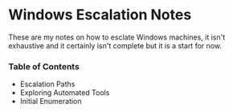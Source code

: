 # Windows Escalation Notes

These are my notes on how to esclate Windows machines, it isn't exhaustive and it certainly isn't complete but it is a start for now.

### Table of Contents
+ Escalation Paths
+ Exploring Automated Tools
+ Initial Enumeration